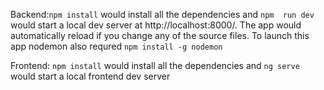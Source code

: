 Backend:`npm install` would install all the dependencies and `npm  run dev` would start a local dev server at http://localhost:8000/. The app would automatically reload if you change any of the source files. To launch this app nodemon also requred `npm install -g nodemon`

Frontend: `npm install` would install all the dependencies and `ng serve` would start a local frontend dev server